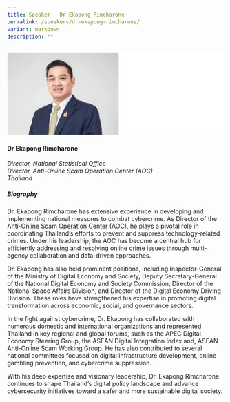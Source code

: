 ```yaml
---
title: Speaker – Dr Ekapong Rimcharone
permalink: /speakers/dr-ekapong-rimcharone/
variant: markdown
description: ""
---
```

![](/images/2025%20speakers/Dr_Ekapong.png)
#### **Dr Ekapong Rimcharone**

*Director, National Statistical Office <br>Director, Anti-Online Scam Operation Center (AOC)<br>Thailand*

##### **Biography**
Dr. Ekapong Rimcharone has extensive experience in developing and implementing national measures to combat cybercrime. As Director of the Anti-Online Scam Operation Center (AOC), he plays a pivotal role in coordinating Thailand’s efforts to prevent and suppress technology-related crimes. Under his leadership, the AOC has become a central hub for efficiently addressing and resolving online crime issues through multi-agency collaboration and data-driven approaches.

Dr. Ekapong has also held prominent positions, including Inspector-General of the Ministry of Digital Economy and Society, Deputy Secretary-General of the National Digital Economy and Society Commission, Director of the National Space Affairs Division, and Director of the Digital Economy Driving Division. These roles have strengthened his expertise in promoting digital transformation across economic, social, and governance sectors.

In the fight against cybercrime, Dr. Ekapong has collaborated with numerous domestic and international organizations and represented Thailand in key regional and global forums, such as the APEC Digital Economy Steering Group, the ASEAN Digital Integration Index and, ASEAN Anti-Online Scam Working Group. He has also contributed to several national committees focused on digital infrastructure development, online gambling prevention, and cybercrime suppression.

With his deep expertise and visionary leadership, Dr. Ekapong Rimcharone continues to shape
Thailand’s digital policy landscape and advance cybersecurity initiatives toward a safer and more
sustainable digital society.